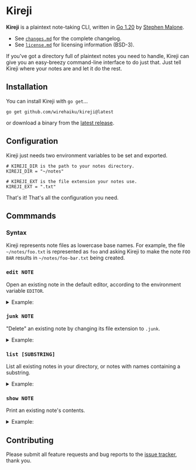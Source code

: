 # Kireji

**Kireji** is a plaintext note-taking CLI, written in [Go 1.20][gver] by [Stephen Malone][smal].

- See [`changes.md`][chng] for the complete changelog.
- See [`license.md`][lcns] for licensing information (BSD-3).

If you've got a directory full of plaintext notes you need to handle, Kireji can give you an easy-breezy command-line interface to do just that.
Just tell Kireji where your notes are and let it do the rest.

## Installation

You can install Kireji with `go get`...

```
go get github.com/wirehaiku/kireji@latest
```

or download a binary from the [latest release][rels].

## Configuration

Kireji just needs two environment variables to be set and exported.

```fish
# KIREJI_DIR is the path to your notes directory.
KIREJI_DIR = "~/notes"

# KIREJI_EXT is the file extension your notes use.
KIREJI_EXT = ".txt"
```

That's it! That's all the configuration you need.

## Commmands

### Syntax

Kireji represents note files as lowercase base names.
For example, the file `~/notes/foo.txt` is represented as `foo` and asking Kireji to make the note `FOO BAR` results in `~/notes/foo-bar.txt` being created.

### `edit NOTE`

Open an existing note in the default editor, according to the environment variable `EDITOR`.

<details> <summary>Example:</summary>

```
$ kireji edit party-planner
```

</details>

### `junk NOTE`

"Delete" an existing note by changing its file extension to `.junk`.

<details> <summary>Example:</summary>

```
$ kireji junk old-notes
$ ls ~/notes
old-notes.junk
```

</details>

### `list [SUBSTRING]`

List all existing notes in your directory, or notes with names containing a substring.

<details> <summary>Example:</summary>

```
$ kireji list
2023-goals
groceries
party-planner

$ kireji list 2023
2023-goals
```

</details>

### `show NOTE`

Print an existing note's contents.

<details> <summary>Example:</summary>

```
$ kireji show groceries
Need to buy: bread, milk, tomato soup, party streamers...
```

</details> 

## Contributing

Please submit all feature requests and bug reports to the [issue tracker][bugs], thank you.

[bugs]: https://github.com/wirehaiku/kireji/issues
[chng]: https://github.com/wirehaiku/kireji/blob/main/changes.md
[gver]: https://go.dev/doc/go1.20
[lcns]: https://github.com/wirehaiku/kireji/blob/main/license.md
[rels]: https://github.com/wirehaiku/kireji/releases/latest
[smal]: https://wirehaiku.org/


